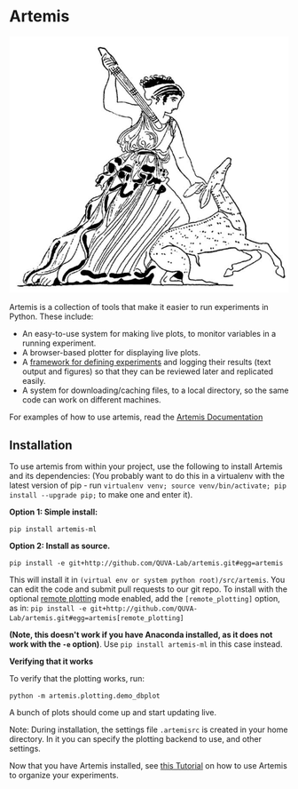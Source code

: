# Artemis

 ![The deer represents dull, repetitive coding tasks, and Artemis represents Artemis.  As you can see, once Artemis comes along, the future is not bright for dull, repetitive coding tasks.](https://raw.githubusercontent.com/petered/data/master/images/artemis.jpeg)

Artemis is a collection of tools that make it easier to run experiments in Python.  These include:

- An easy-to-use system for making live plots, to monitor variables in a running experiment.
- A browser-based plotter for displaying live plots.
- A [framework for defining experiments](http://artemis-ml.readthedocs.io/en/latest/experiments.html) and logging their results (text output and figures) so that they can be reviewed later and replicated easily.
- A system for downloading/caching files, to a local directory, so the same code can work on different machines.

For examples of how to use artemis, read the [Artemis Documentation](http://artemis-ml.readthedocs.io)

## Installation

To use artemis from within your project, use the following to install Artemis and its dependencies: (You probably want to do this in a virtualenv with the latest version of pip - run `virtualenv venv; source venv/bin/activate; pip install --upgrade pip;` to make one and enter it).


**Option 1: Simple install:**

```
pip install artemis-ml
```

**Option 2: Install as source.**

```
pip install -e git+http://github.com/QUVA-Lab/artemis.git#egg=artemis 
```
This will install it in `(virtual env or system python root)/src/artemis`.  You can edit the code and submit pull requests to our git repo.  To install with the optional [remote plotting](https://github.com/QUVA-Lab/artemis/blob/master/artemis/remote/README.md) mode enabled, add the `[remote_plotting]` option, as in: `pip install -e git+http://github.com/QUVA-Lab/artemis.git#egg=artemis[remote_plotting]`

**(Note, this doesn't work if you have Anaconda installed, as it does not work with the `-e` option)**.  Use `pip install artemis-ml` in this case instead.



**Verifying that it works**

To verify that the plotting works, run:
```
python -m artemis.plotting.demo_dbplot
```
A bunch of plots should come up and start updating live. 


<!--- To verify that the installation worked, go:
```
cd venv/src/artemis
py.test
```
All tests should pass.
(pytest for some reason cant find modules when you do this alone)--->
Note: During installation, the settings file `.artemisrc` is created in your home directory. In it you can specify the plotting backend to use, and other settings.

Now that you have Artemis installed, see [this Tutorial](http://artemis-ml.readthedocs.io/en/latest/experiments.html) on how to use Artemis to organize your experiments.
